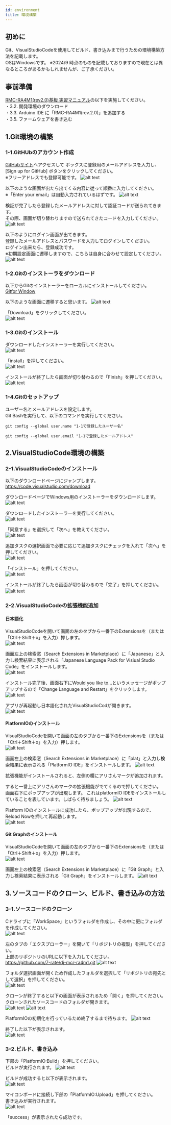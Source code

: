 ```yaml
---
id: environment
title: 環境構築
---
```

## 初めに
Git、VisualStudioCodeを使用してビルド、書き込みまで行うための環境構築方法を記載します。  
OSはWindowsです。 
※2024/9 時点のものを記載しておりますので現在とは異なるところがあるかもしれませんが、ご了承ください。  

## 事前準備
[RMC-RA4M1(rev2.0)基板 実習マニュアル](https://j-mcr.net/arduino_mcr/data/rmc_ra4m1_rev20_zisyu.pdf)の以下を実施してください。  
・3.2. 開発環境のダウンロード  
・3.3. Arduino IDE に「RMC-RA4M1(rev.2.0)」を追加する  
・3.5. ファームウェアを書き込む  

## 1.Git環境の構築
### 1-1.GitHUbのアカウント作成
[GitHubサイト](https://github.com/)へアクセスして  ボックスに登録用のメールアドレスを入力し、[Sign up for GitHub] ボタンをクリックしてください。  
※フリーアドレスでも登録可能です。
![alt text](image-5.png)  

以下のような画面が出たら出てくる内容に従って順番に入力してください。  
※「Enter your email」は自動入力されているはずです。
![alt text](image-6.png)

検証が完了したら登録したメールアドレスに対して認証コードが送られてきます。  
その際、画面が切り替わりますので送られてきたコードを入力してください。
![alt text](image-7.png)

以下のようにログイン画面が出てきます。  
登録したメールアドレスとパスワードを入力してログインしてください。  
ログイン出来たら、登録成功です。  
※初期設定画面に遷移しますので、こちらは自身に合わせて設定してください。  
![alt text](image-8.png)  

### 1-2.Gitのインストーラをダウンロード
以下からGitのインストーラーをローカルにインストールしてください。  
[Gitfor Window](https://gitforwindows.org/)  

以下のような画面に遷移すると思います。 
![alt text](image.png) 

「Download」をクリックしてください。  
![alt text](image-1.png)

### 1-3.Gitのインストール
ダウンロードしたインストーラーを実行してください。  
![alt text](image-2.png)  

「install」を押してください。  
![alt text](image-3.png)  

インストールが終了したら画面が切り替わるので「Finish」を押してください。  
![alt text](image-4.png)

### 1-4.Gitのセットアップ
ユーザー名とメールアドレスを設定します。  
Git Bashを実行して、以下のコマンドを実行してください。  
~~~
git config --global user.name "1-1で登録したユーザー名"
~~~
~~~
git config --global user.email "1-1で登録したメールアドレス"
~~~

## 2.VisualStudioCode環境の構築
### 2-1.VisualStudioCodeのインストール
以下のダウンロードページにジャンプします。  
https://code.visualstudio.com/download

ダウンロードページでWindows用のインストーラーをダウンロードします。  
![alt text](image-9.png)

ダウンロードしたインストーラーを実行してください。  
![alt text](image-10.png)  

「同意する」を選択して「次へ」を教えてください。  
 ![alt text](image-11.png)  

追加タスクの選択画面で必要に応じて追加タスクにチェックを入れて「次へ」を押してください。  
![alt text](image-12.png)  

「インストール」を押してください。  
![alt text](image-13.png)  

インストールが終了したら画面が切り替わるので「完了」を押してください。  
![alt text](image-14.png)　　

### 2-2.VisualStudioCodeの拡張機能追加
#### 日本語化
VisualStudioCodeを開いて画面の左のタブから一番下のExtensionsを（または「Ctrl＋Shift＋x」を入力）押します。    
![alt text](image-15.png)

画面左上の検索窓（Search Extensions in Marketplace）に「Japanese」と入力し検索結果に表示される「Japanese Language Pack for Visiual Studio Code」をインストールします。  
![alt text](image-16.png)  

インストール完了後、画面右下にWould you like to...というメッセージがポップアップするので「Change Language and Restart」をクリックします。    
![alt text](image-17.png)  

アプリが再起動し日本語化されたVisualStudioCodが開きます。  
![alt text](image-18.png)  

#### PlatformIOのインストール
VisualStudioCodeを開いて画面の左のタブから一番下のExtensionsを（または「Ctrl＋Shift＋x」を入力）押します。    
![alt text](image-15.png)  

画面左上の検索窓（Search Extensions in Marketplace）に「plat」と入力し検索結果に表示される「PlatformIO IDE」をインストールします。 
![alt text](image-20.png)

拡張機能がインストールされると、左側の欄にアリさんマークが追加されます。

すると一番上にアリさんのマークの拡張機能がでてくるので押してください。  
画面右下にポップアップが出現します。
これはplatformIO IDEをインストールしていることを表しています。しばらく待ちましょう。
![alt text](image-19.png)

Platform IOのインストールに成功したら、ポップアップが出現するので、Reload Nowを押して再起動します。  
![alt text](image-21.png)

#### Git Graphのインストール
VisualStudioCodeを開いて画面の左のタブから一番下のExtensionsを（または「Ctrl＋Shift＋x」を入力）押します。  
![alt text](image-15.png)  

画面左上の検索窓（Search Extensions in Marketplace）に「Git Graph」と入力し検索結果に表示される「Git Graph」をインストールします。
![alt text](image-22.png)

## 3.ソースコードのクローン、ビルド、書き込みの方法
### 3-1.ソースコードのクローン
Cドライブに「WorkSpace」というフォルダを作成し、その中に更にフォルダを作成してください。  
![alt text](image-24.png)  

左のタブの「エクスプローラー」を開いて「リポジトリの複製」を押してください。  
上部のリポジトリのURLに以下を入力してください。  
https://github.com/7-rate/dj-mcr-ra4m1.git
![alt text](image-23.png)

フォルダ選択画面が開くため作成したフォルダを選択して「リポジトリの宛先として選択」を押してください。  
![alt text](image-25.png)  

クローンが終了すると以下の画面が表示されるため「開く」を押してください。  
クローンされたソースコードのフォルダが開きます。    
![alt text](image-26.png)
![alt text](image-28.png)

PlatformIOの初期化を行っているため終了するまで待ちます。
![alt text](image-29.png)

終了した以下が表示されます。  
![alt text](image-30.png)

### 3-2.ビルド、書き込み
下部の「PlatformIO:Bulid」を押してください。  
ビルドが実行されます。
![alt text](image-27.png)

ビルドが成功すると以下が表示されます。  
![alt text](image-31.png)

マイコンボードに接続し下部の「PlatformIO:Upload」を押してください。  
書き込みが実行されます。  
![alt text](image-32.png)

「success」が表示されたら成功です。  
